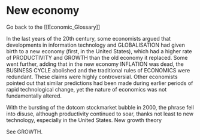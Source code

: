 # New economy

Go back to the [[Economic_Glossary]]


In the last years of the 20th century, some economists argued that developments in information technology and GLOBALISATION had given birth to a new economy (first, in the United States), which had a higher rate of PRODUCTIVITY and GROWTH than the old economy it replaced. Some went further, adding that in the new economy INFLATION was dead, the BUSINESS CYCLE abolished and the traditional rules of ECONOMICS were redundant. These claims were highly controversial. Other economists pointed out that similar predictions had been made during earlier periods of rapid technological change, yet the nature of economics was not fundamentally altered.

With the bursting of the dotcom stockmarket bubble in 2000, the phrase fell into disuse, although productivity continued to soar, thanks not least to new technology, especially in the United States.
New growth theory

See GROWTH.

